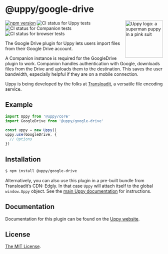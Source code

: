 # @uppy/google-drive

<img src="https://uppy.io/images/logos/uppy-dog-head-arrow.svg" width="120" alt="Uppy logo: a superman puppy in a pink suit" align="right">

[![npm version](https://img.shields.io/npm/v/@uppy/google-drive.svg?style=flat-square)](https://www.npmjs.com/package/@uppy/google-drive)
![CI status for Uppy tests](https://github.com/transloadit/uppy/workflows/Tests/badge.svg)
![CI status for Companion tests](https://github.com/transloadit/uppy/workflows/Companion/badge.svg)
![CI status for browser tests](https://github.com/transloadit/uppy/workflows/End-to-end%20tests/badge.svg)

The Google Drive plugin for Uppy lets users import files from their Google Drive account.

A Companion instance is required for the GoogleDrive plugin to work. Companion handles authentication with Google, downloads files from the Drive and uploads them to the destination. This saves the user bandwidth, especially helpful if they are on a mobile connection.

Uppy is being developed by the folks at [Transloadit](https://transloadit.com), a versatile file encoding service.

## Example

```js
import Uppy from '@uppy/core'
import GoogleDrive from '@uppy/google-drive'

const uppy = new Uppy()
uppy.use(GoogleDrive, {
  // Options
})
```

## Installation

```bash
$ npm install @uppy/google-drive
```

Alternatively, you can also use this plugin in a pre-built bundle from Transloadit’s CDN: Edgly. In that case `Uppy` will attach itself to the global `window.Uppy` object. See the [main Uppy documentation](https://uppy.io/docs/#Installation) for instructions.

## Documentation

Documentation for this plugin can be found on the [Uppy website](https://uppy.io/docs/google-drive).

## License

[The MIT License](./LICENSE).
